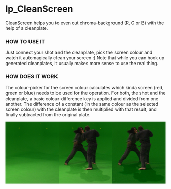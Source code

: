# lp_CleanScreen

CleanScreen helps you to even out chroma-background (R, G or B) with the help of a cleanplate.

### HOW TO USE IT

Just connect your shot and the cleanplate, pick the screen colour and watch it automagically clean your screen :)
Note that while you can hook up generated cleanplates, it usually makes more sense to use the real thing.


### HOW DOES IT WORK

The colour-picker for the screen colour calculates which kinda screen (red, green or blue) needs to be used for the operation.
For both, the shot and the cleanplate, a basic colour-difference key is applied and divided from one another. The difference of a constant (in the same colour as the selected screen colour) with the cleanplate is then multiplied with that result, and finally subtracted from the original plate.

![Screenshot](Resources/Screenshot.jpg)
